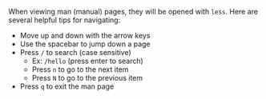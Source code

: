 When viewing man (manual) pages, they will be opened with `less`. Here are several helpful tips for navigating:

- Move up and down with the arrow keys
- Use the spacebar to jump down a page
- Press `/` to search (case sensitive)
    - Ex: `/hello` (press enter to search)
    - Press `n` to go to the next item
    - Press `N` to go to the previous item
- Press `q` to exit the man page